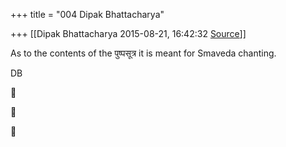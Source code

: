 +++
title = "004 Dipak Bhattacharya"

+++
[[Dipak Bhattacharya	2015-08-21, 16:42:32 [Source](https://groups.google.com/g/bvparishat/c/gKy2iyC9XCY)]]



As to the contents of the पुष्पसूत्र it is meant for Smaveda chanting.

  

DB  

  

  
  







